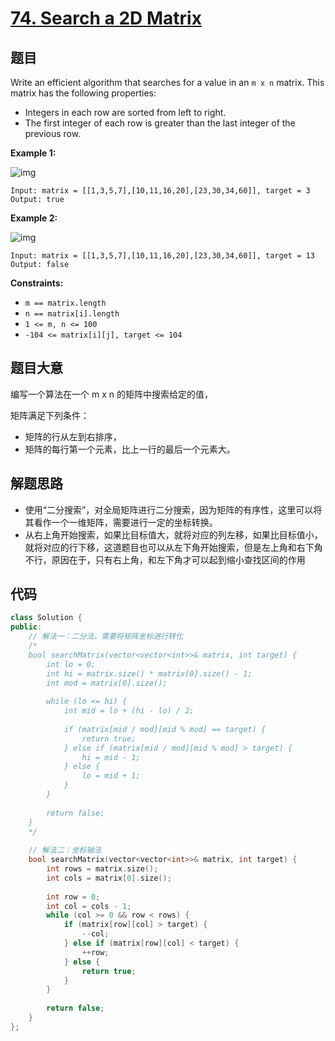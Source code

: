 # [74. Search a 2D Matrix](https://leetcode.com/problems/search-a-2d-matrix/)

## 题目

Write an efficient algorithm that searches for a value in an `m x n` matrix. This matrix has the following properties:

- Integers in each row are sorted from left to right.
- The first integer of each row is greater than the last integer of the previous row.

 

**Example 1:**

![img](https://assets.leetcode.com/uploads/2020/10/05/mat.jpg)

```
Input: matrix = [[1,3,5,7],[10,11,16,20],[23,30,34,60]], target = 3
Output: true
```

**Example 2:**

![img](https://assets.leetcode.com/uploads/2020/10/05/mat2.jpg)

```
Input: matrix = [[1,3,5,7],[10,11,16,20],[23,30,34,60]], target = 13
Output: false
```

 

**Constraints:**

- `m == matrix.length`
- `n == matrix[i].length`
- `1 <= m, n <= 100`
- `-104 <= matrix[i][j], target <= 104`

## 题目大意

编写一个算法在一个 m x n 的矩阵中搜索给定的值，

矩阵满足下列条件：

* 矩阵的行从左到右排序，
* 矩阵的每行第一个元素，比上一行的最后一个元素大。

## 解题思路

* 使用“二分搜索”，对全局矩阵进行二分搜索，因为矩阵的有序性，这里可以将其看作一个一维矩阵，需要进行一定的坐标转换。
* 从右上角开始搜索，如果比目标值大，就将对应的列左移，如果比目标值小，就将对应的行下移，这道题目也可以从左下角开始搜索，但是左上角和右下角不行，原因在于，只有右上角，和左下角才可以起到缩小查找区间的作用

## 代码

````c++
class Solution {
public:
    // 解法一：二分法。需要将矩阵坐标进行转化
    /*
    bool searchMatrix(vector<vector<int>>& matrix, int target) {
        int lo = 0;
        int hi = matrix.size() * matrix[0].size() - 1;
        int mod = matrix[0].size();
        
        while (lo <= hi) {
            int mid = lo + (hi - lo) / 2;
            
            if (matrix[mid / mod][mid % mod] == target) {
                return true;
            } else if (matrix[mid / mod][mid % mod] > target) {
                hi = mid - 1;
            } else {
                lo = mid + 1;
            }
        }
        
        return false;
    }
    */
    
    // 解法二：坐标轴法
    bool searchMatrix(vector<vector<int>>& matrix, int target) {
        int rows = matrix.size();
        int cols = matrix[0].size();
        
        int row = 0;
        int col = cols - 1;
        while (col >= 0 && row < rows) {
            if (matrix[row][col] > target) {
                --col;
            } else if (matrix[row][col] < target) {
                ++row;
            } else {
                return true;
            }
        }
        
        return false;
    }
};
````



